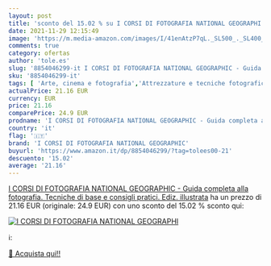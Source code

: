 ```yaml
---
layout: post
title: 'sconto del 15.02 % su I CORSI DI FOTOGRAFIA NATIONAL GEOGRAPHI  '
date: 2021-11-29 12:15:49
image: 'https://m.media-amazon.com/images/I/41enAtzP7qL._SL500_._SL400_.jpg'
comments: true
category: ofertas
author: 'tole.es'
slug: '8854046299-it I CORSI DI FOTOGRAFIA NATIONAL GEOGRAPHIC - Guida completa...'
sku: '8854046299-it'
tags: [ 'Arte, cinema e fotografia','Attrezzature e tecniche fotografiche','Fotografia','Libri','i corsi di fotografia national geographic', ]
actualPrice: 21.16 EUR
currency: EUR
price: 21.16
comparePrice: 24.9 EUR
prodname: 'I CORSI DI FOTOGRAFIA NATIONAL GEOGRAPHIC - Guida completa alla fotografia. Tecniche di base e consigli pratici. Ediz. illustrata'
country: 'it'
flag: '🇮🇹'
brand: 'I CORSI DI FOTOGRAFIA NATIONAL GEOGRAPHIC'
buyurl: 'https://www.amazon.it/dp/8854046299/?tag=tolees00-21'
descuento: '15.02'
average: '21.16'
---
```


[I CORSI DI FOTOGRAFIA NATIONAL GEOGRAPHIC - Guida completa alla fotografia. Tecniche di base e consigli pratici. Ediz. illustrata](https://www.amazon.it/dp/8854046299/?tag=tolees00-21) ha un prezzo di 21.16 EUR (originale: 24.9 EUR) con uno sconto del 15.02 % sconto qui:

[![I CORSI DI FOTOGRAFIA NATIONAL GEOGRAPHI](https://m.media-amazon.com/images/I/41enAtzP7qL._SL500_._SL400_.jpg)](https://www.amazon.it/dp/8854046299/?tag=tolees00-21)

ℹ️:


[🛒 Acquista qui!!](https://www.amazon.it/dp/8854046299/?tag=tolees00-21)
